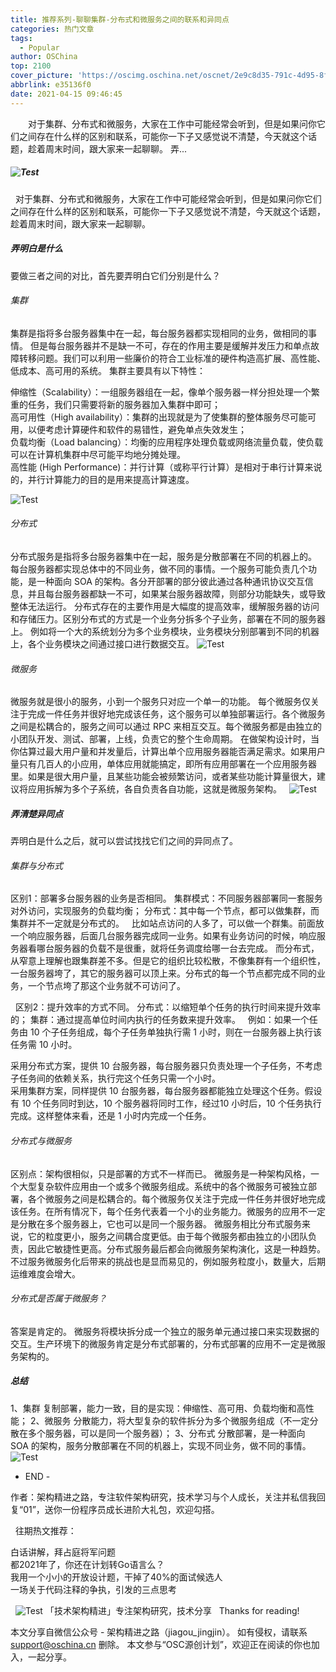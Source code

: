 ```yaml
---
title: 推荐系列-聊聊集群-分布式和微服务之间的联系和异同点
categories: 热门文章
tags:
  - Popular
author: OSChina
top: 2100
cover_picture: 'https://oscimg.oschina.net/oscnet/2e9c8d35-791c-4d95-8f0b-a8db55d453b3.png'
abbrlink: e35136f0
date: 2021-04-15 09:46:45
---
```


&emsp;&emsp;对于集群、分布式和微服务，大家在工作中可能经常会听到，但是如果问你它们之间存在什么样的区别和联系，可能你一下子又感觉说不清楚，今天就这个话题，趁着周末时间，跟大家来一起聊聊。 弄...
<!-- more -->

                                                                                                                                                                                         
 ##### ![Test](https://oscimg.oschina.net/oscnet/2e9c8d35-791c-4d95-8f0b-a8db55d453b3.png  '聊聊集群-分布式和微服务之间的联系和异同点') 
   
 对于集群、分布式和微服务，大家在工作中可能经常会听到，但是如果问你它们之间存在什么样的区别和联系，可能你一下子又感觉说不清楚，今天就这个话题，趁着周末时间，跟大家来一起聊聊。 
  
 ##### 弄明白是什么 
 要做三者之间的对比，首先要弄明白它们分别是什么？ 
  
 ###### 集群 
 集群是指将多台服务器集中在一起，每台服务器都实现相同的业务，做相同的事情。 
 但是每台服务器并不是缺一不可，存在的作用主要是缓解并发压力和单点故障转移问题。我们可以利用一些廉价的符合工业标准的硬件构造高扩展、高性能、低成本、高可用的系统。 
 集群主要具有以下特性： 
  
   伸缩性（Scalability）：一组服务器组在一起，像单个服务器一样分担处理一个繁重的任务，我们只需要将新的服务器加入集群中即可；  
   高可用性（High availability）：集群的出现就是为了使集群的整体服务尽可能可用，以便考虑计算硬件和软件的易错性，避免单点失效发生；  
   负载均衡（Load balancing）：均衡的应用程序处理负载或网络流量负载，使负载可以在计算机集群中尽可能平均地分摊处理。  
   高性能 (High Performance)：并行计算（或称平行计算）是相对于串行计算来说的，并行计算能力的目的是用来提高计算速度。  
  
 ![Test](https://oscimg.oschina.net/oscnet/2e9c8d35-791c-4d95-8f0b-a8db55d453b3.png  '聊聊集群-分布式和微服务之间的联系和异同点') 
  
 ###### 分布式 
 分布式服务是指将多台服务器集中在一起，服务是分散部署在不同的机器上的。 
 每台服务器都实现总体中的不同业务，做不同的事情。一个服务可能负责几个功能，是一种面向 SOA 的架构。各分开部署的部分彼此通过各种通讯协议交互信息，并且每台服务器都缺一不可，如果某台服务器故障，则部分功能缺失，或导致整体无法运行。 
 分布式存在的主要作用是大幅度的提高效率，缓解服务器的访问和存储压力。区别分布式的方式是一个业务分拆多个子业务，部署在不同的服务器上。 
 例如将一个大的系统划分为多个业务模块，业务模块分别部署到不同的机器上，各个业务模块之间通过接口进行数据交互。 
 ![Test](https://oscimg.oschina.net/oscnet/2e9c8d35-791c-4d95-8f0b-a8db55d453b3.png  '聊聊集群-分布式和微服务之间的联系和异同点') 
  
 ###### 微服务 
 微服务就是很小的服务，小到一个服务只对应一个单一的功能。 
 每个微服务仅关注于完成一件任务并很好地完成该任务，这个服务可以单独部署运行。各个微服务之间是松耦合的，服务之间可以通过 RPC 来相互交互。每个微服务都是由独立的小团队开发、测试、部署，上线，负责它的整个生命周期。 
 在做架构设计时，当你估算过最大用户量和并发量后，计算出单个应用服务器能否满足需求。如果用户量只有几百人的小应用，单体应用就能搞定，即所有应用部署在一个应用服务器里。如果是很大用户量，且某些功能会被频繁访问，或者某些功能计算量很大，建议将应用拆解为多个子系统，各自负责各自功能，这就是微服务架构。 
   
 ![Test](https://oscimg.oschina.net/oscnet/2e9c8d35-791c-4d95-8f0b-a8db55d453b3.png  '聊聊集群-分布式和微服务之间的联系和异同点') 
  
 ##### 弄清楚异同点 
 弄明白是什么之后，就可以尝试找找它们之间的异同点了。 
  
 ###### 集群与分布式 
 区别1：部署多台服务器的业务是否相同。 
 集群模式：不同服务器部署同一套服务对外访问，实现服务的负载均衡； 
 分布式：其中每一个节点，都可以做集群，而集群并不一定就是分布式的。 
   
 比如站点访问的人多了，可以做一个群集。前面放一个响应服务器，后面几台服务器完成同一业务。如果有业务访问的时候，响应服务器看哪台服务器的负载不是很重，就将任务调度给哪一台去完成。 
 而分布式，从窄意上理解也跟集群差不多。但是它的组织比较松散，不像集群有一个组织性，一台服务器垮了，其它的服务器可以顶上来。分布式的每一个节点都完成不同的业务，一个节点垮了那这个业务就不可访问了。 
  
   
 区别2：提升效率的方式不同。 
 分布式：以缩短单个任务的执行时间来提升效率的； 
 集群：通过提高单位时间内执行的任务数来提升效率。 
   
 例如：如果一个任务由 10 个子任务组成，每个子任务单独执行需 1 小时，则在一台服务器上执行该任务需 10 小时。 
  
   采用分布式方案，提供 10 台服务器，每台服务器只负责处理一个子任务，不考虑子任务间的依赖关系，执行完这个任务只需一个小时。  
   采用集群方案，同样提供 10 台服务器，每台服务器都能独立处理这个任务。假设有 10 个任务同时到达，10 个服务器将同时工作，经过10 小时后，10 个任务执行完成。这样整体来看，还是 1 小时内完成一个任务。  
  
  
  
 ###### 分布式与微服务 
 区别点：架构很相似，只是部署的方式不一样而已。 
 微服务是一种架构风格，一个大型复杂软件应用由一个或多个微服务组成。系统中的各个微服务可被独立部署，各个微服务之间是松耦合的。每个微服务仅关注于完成一件任务并很好地完成该任务。在所有情况下，每个任务代表着一个小的业务能力。微服务的应用不一定是分散在多个服务器上，它也可以是同一个服务器。 
 微服务相比分布式服务来说，它的粒度更小，服务之间耦合度更低。由于每个微服务都由独立的小团队负责，因此它敏捷性更高。分布式服务最后都会向微服务架构演化，这是一种趋势。不过服务微服务化后带来的挑战也是显而易见的，例如服务粒度小，数量大，后期运维难度会增大。 
  
 ###### 分布式是否属于微服务？ 
 答案是肯定的。 
 微服务将模块拆分成一个独立的服务单元通过接口来实现数据的交互。生产环境下的微服务肯定是分布式部署的，分布式部署的应用不一定是微服务架构的。 
  
 ##### 总结 
 1、集群 
 复制部署，能力一致，目的是实现：伸缩性、高可用、负载均衡和高性能； 
 2、微服务 
 分散能力，将大型复杂的软件拆分为多个微服务组成（不一定分散在多个服务器，可以是同一个服务器）； 
 3、分布式 
 分散部署，是一种面向 SOA 的架构，服务分散部署在不同的机器上，实现不同业务，做不同的事情。 
 ![Test](https://oscimg.oschina.net/oscnet/2e9c8d35-791c-4d95-8f0b-a8db55d453b3.png  '聊聊集群-分布式和微服务之间的联系和异同点') 
   
 - END - 
  
 作者：架构精进之路，专注软件架构研究，技术学习与个人成长，关注并私信我回复“01”，送你一份程序员成长进阶大礼包，欢迎勾搭。 
  
   
 往期热文推荐： 
  
   白话讲解，拜占庭将军问题  
   都2021年了，你还在计划转Go语言么？  
   我用一个小小的开放设计题，干掉了40%的面试候选人  
   一场关于代码注释的争执，引发的三点思考    
  
  
   
 ![Test](https://oscimg.oschina.net/oscnet/2e9c8d35-791c-4d95-8f0b-a8db55d453b3.png  '聊聊集群-分布式和微服务之间的联系和异同点') 
 「技术架构精进」专注架构研究，技术分享 
   
 Thanks for reading! 
 
本文分享自微信公众号 - 架构精进之路（jiagou_jingjin）。 如有侵权，请联系 support@oschina.cn 删除。 本文参与“OSC源创计划”，欢迎正在阅读的你也加入，一起分享。
                                        